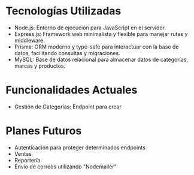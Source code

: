 # Tecnologías Utilizadas
- Node.js: Entorno de ejecución para JavaScript en el servidor.
- Express.js: Framework web minimalista y flexible para manejar rutas y middleware.
- Prisma: ORM moderno y type-safe para interactuar con la base de datos, facilitando consultas y migraciones.
- MySQL: Base de datos relacional para almacenar datos de categorías, marcas y productos.

# Funcionalidades Actuales
- Gestión de Categorías: Endpoint para crear

# Planes Futuros
- Autenticación para proteger determinados endpoints
- Ventas
- Reportería
- Envío de correos utilizando "Nodemailer"
